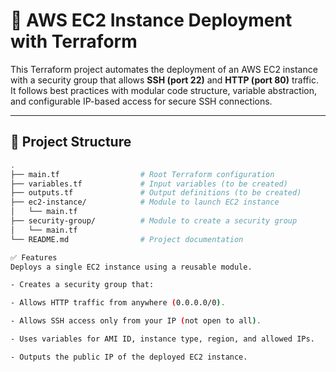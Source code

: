 # 🚀 AWS EC2 Instance Deployment with Terraform

This Terraform project automates the deployment of an AWS EC2 instance with a security group that allows **SSH (port 22)** and **HTTP (port 80)** traffic. It follows best practices with modular code structure, variable abstraction, and configurable IP-based access for secure SSH connections.

---

## 📁 Project Structure

```bash
.
├── main.tf                  # Root Terraform configuration
├── variables.tf             # Input variables (to be created)
├── outputs.tf               # Output definitions (to be created)
├── ec2-instance/            # Module to launch EC2 instance
│   └── main.tf
├── security-group/          # Module to create a security group
│   └── main.tf
└── README.md                # Project documentation

✅ Features
Deploys a single EC2 instance using a reusable module.

- Creates a security group that:

- Allows HTTP traffic from anywhere (0.0.0.0/0).

- Allows SSH access only from your IP (not open to all).

- Uses variables for AMI ID, instance type, region, and allowed IPs.

- Outputs the public IP of the deployed EC2 instance.
